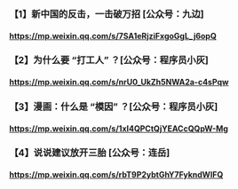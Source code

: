 ### 【1】新中国的反击，一击破万招 [公众号：九边]
#### https://mp.weixin.qq.com/s/7SA1eRjziFxgoGgL_j6opQ

### 【2】为什么要 “打工人” ？[公众号：程序员小灰]
#### https://mp.weixin.qq.com/s/nrU0_UkZh5NWA2a-c4sPqw

### 【3】漫画：什么是 “模因” ？[公众号：程序员小灰]
#### https://mp.weixin.qq.com/s/1xI4QPCtQjYEACcQQpW-Mg

### 【4】说说建议放开三胎 [公众号：连岳]
#### https://mp.weixin.qq.com/s/rbT9P2ybtGhY7FykndWlFQ
